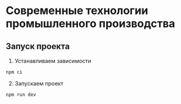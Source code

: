 # Современные технологии промышленного производства

## Запуск проекта

1. Устанавливаем зависимости

```
npm ci
```

2. Запускаем проект

```
npm run dev
```
